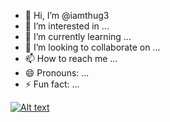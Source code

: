 - 👋 Hi, I’m @iamthug3
- 👀 I’m interested in ...
- 🌱 I’m currently learning ...
- 💞️ I’m looking to collaborate on ...
- 📫 How to reach me ...
- 😄 Pronouns: ...
- ⚡ Fun fact: ...

<!---
iamthug3/iamthug3 is a ✨ special ✨ repository because its `README.md` (this file) appears on your GitHub profile.
You can click the Preview link to take a look at your changes.
--->

[![Alt text](https://img.youtube.com/vi/87gWaABqGYs/0.jpg)](https://www.youtube.com/watch?v=87gWaABqGYs)
